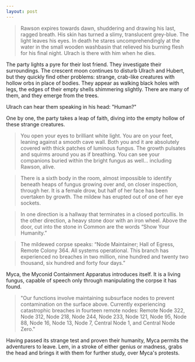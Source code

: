 ```yaml
---
layout: post
---
```

> Rawson expires towards dawn, shuddering and drawing his last, ragged breath. His skin has turned a slimy, translucent grey-blue. The light leaves his eyes. In death he stares uncomprehendingly at the water in the small wooden washbasin that relieved his burning flesh for his final night. Ulrach is there with him when he dies.

The party lights a pyre for their lost friend. They investigate their surroundings. The crescent moon continues to disturb Ulrach and Hubert, but they quickly find other problems: strange, crab-like creatures with hollow orbs in place of bodies. They appear as walking black holes with legs, the edges of their empty shells shimmering slightly. There are many of them, and they emerge from the trees. 

Ulrach can hear them speaking in his head: "Human?"

One by one, the party takes a leap of faith, diving into the empty hollow of these strange creatures. 

>You open your eyes to brilliant white light. You are on your feet, leaning against a smooth cave wall. Both you and it are absolutely covered with thick patches of luminous fungus. The growth pulsates and squirms around you as if breathing. You can see your companions buried within the bright fungus as well... including Rawson, alive. 

> There is a sixth body in the room, almost impossible to identify beneath heaps of fungus growing over and, on closer inspection, through her. It is a female drow, but half of her face has been overtaken by growth. The mildew has erupted out of one of her eye sockets. 

>In one direction is a hallway that terminates in a closed portcullis. In the other direction, a heavy stone door with an iron wheel. Above the door, cut into the stone in Common are the words “Show Your Humanity.” 

>The mildewed corpse speaks: “Node Maintainer; Hall of Egress, Remote Colony 364. All systems operational. This branch has experienced no breaches in two million, nine hundred and twenty two thousand, six hundred and forty four days.”

Myca, the Myconid Containment Apparatus introduces itself. It is a living fungus, capable of speech only through manipulating the corpse it has found.

>"Our functions involve maintaining subsurface nodes to prevent contamination on the surface above. Currently experiencing catastrophic breaches in fourteen remote nodes: Remote Node 322, Node 312, Node 218, Node 244, Node 233, Node 121, Node 95, Node 88, Node 16, Node 13, Node 7, Central Node 1, and Central Node Zero."

Having passed its strange test and proven their humanity, Myca permits the adventurers to leave. Lem, in a stroke of either genius or madness, grabs the head and brings it with them for further study, over Myca's protests. 